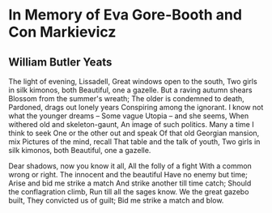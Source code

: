 # In Memory of Eva Gore-Booth and Con Markievicz
## William Butler Yeats
The light of evening, Lissadell,
Great windows open to the south,
Two girls in silk kimonos, both
Beautiful, one a gazelle.
But a raving autumn shears
Blossom from the summer's wreath;
The older is condemned to death,
Pardoned, drags out lonely years
Conspiring among the ignorant.
I know not what the younger dreams –
Some vague Utopia – and she seems,
When withered old and skeleton-gaunt,
An image of such politics.
Many a time I think to seek
One or the other out and speak
Of that old Georgian mansion, mix
Pictures of the mind, recall
That table and the talk of youth,
Two girls in silk kimonos, both
Beautiful, one a gazelle.

Dear shadows, now you know it all,
All the folly of a fight
With a common wrong or right.
The innocent and the beautiful
Have no enemy but time;
Arise and bid me strike a match
And strike another till time catch;
Should the conflagration climb,
Run till all the sages know.
We the great gazebo built,
They convicted us of guilt;
Bid me strike a match and blow.